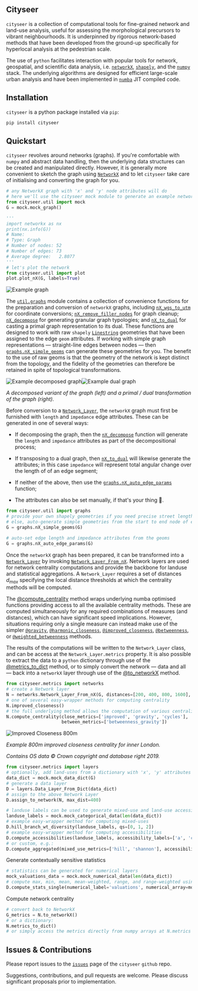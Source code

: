 ---
---

<RenderMath></RenderMath>

Cityseer <Chip text="beta"/>
--------

`cityseer` is a collection of computational tools for fine-grained network and land-use analysis, useful for assessing the morphological precursors to vibrant neighbourhoods. It is underpinned by rigorous network-based methods that have been developed from the ground-up specifically for hyperlocal analysis at the pedestrian scale.

The use of `python` facilitates interaction with popular tools for network, geospatial, and scientific data analysis, i.e. [`networkX`](https://networkx.github.io/), [`shapely`](https://shapely.readthedocs.io), and the [`numpy`](http://www.numpy.org/) stack. The underlying algorithms are designed for efficient large-scale urban analysis and have been implemented in [`numba`](https://numba.pydata.org/) JIT compiled code.


Installation
------------

`cityseer` is a python package installed via `pip`:
```bash
pip install cityseer
```


Quickstart
----------

`cityseer` revolves around networks (graphs). If you're comfortable with `numpy` and abstract data handling, then the underlying data structures can be created and manipulated directly. However, it is generally more convenient to sketch the graph using [`NetworkX`](https://networkx.github.io/) and to let `cityseer` take care of initialising and converting the graph for you.

```python
# any NetworkX graph with 'x' and 'y' node attributes will do
# here we'll use the cityseer mock module to generate an example networkX graph
from cityseer.util import mock
G = mock.mock_graph()

'''
import networkx as nx
print(nx.info(G))
# Name:
# Type: Graph
# Number of nodes: 52
# Number of edges: 73
# Average degree:   2.8077
'''
# let's plot the network
from cityseer.util import plot
plot.plot_nX(G, labels=True)
```

<img src="/plots/graph.png" alt="Example graph" class="centre" style="max-height:450px;">

The [`util.graphs`](/util/graphs.html) module contains a collection of convenience functions for the preparation and conversion of `networkX` graphs, including
[`nX_wgs_to_utm`](/util/graphs.html#nx-wgs-to-utm) for coordinate conversions; [`nX_remove_filler_nodes`](/util/graphs.html#nx-remove-filler-nodes) for graph cleanup; [`nX_decompose`](/util/graphs.html#nx-decompose) for generating granular graph typologies; and [`nX_to_dual`](/util/graphs.html#nx-to-dual) for casting a primal graph representation to its dual. These functions are designed to work with raw `shapely` [`Linestring`](https://shapely.readthedocs.io/en/latest/manual.html#linestrings) geometries that have been assigned to the edge `geom` attributes. If working with simple graph representations — straight-line edges between nodes — then [`graphs.nX_simple_geoms`](/util/graphs.html#nx-simple-geoms) can generate these geometries for you. The benefit to the use of raw geoms is that the geometry of the network is kept distinct from the topology, and the fidelity of the geometries can therefore be retained in spite of topological transformations.

<img src="/plots/graph_decomposed.png" alt="Example decomposed graph" class="left"><img src="/plots/graph_dual.png" alt="Example dual graph" class="right">

_A decomposed variant of the graph (left) and a primal / dual transformation of the graph (right)._

Before conversion to a [`Network_Layer`](/metrics/networks.html#network-layer), the `networkX` graph must first be furnished with `length` and `impedance` edge attributes. These can be generated in one of several ways:

- If decomposing the graph, then the [`nX_decompose`](/util/graphs.html#nx-decompose) function will generate the `length` and `impedance` attributes as part of the decompositional process;

- If transposing to a dual graph, then [`nX_to_dual`](/util/graphs.html#nx-to-dual) will likewise generate the attributes; in this case `impedance` will represent total angular change over the length of of an edge segment;

- If neither of the above, then use the [`graphs.nX_auto_edge_params`](/util/graphs.html#nx-auto-edge-params) function;

- The attributes can also be set manually, if that's your thing :muscle:.

```python
from cityseer.util import graphs
# provide your own shapely geometries if you need precise street lengths / angles
# else, auto-generate simple geometries from the start to end node of each network edge
G = graphs.nX_simple_geoms(G)

# auto-set edge length and impedance attributes from the geoms
G = graphs.nX_auto_edge_params(G)
```

Once the `networkX` graph has been prepared, it can be transformed into a [`Network_Layer`](/metrics/networks.html#network-layer) by invoking [`Network_Layer_From_nX`](/metrics/networks.html#network-layer-from-nx). Network layers are used for network centrality computations and provide the backbone for landuse and statistical aggregations. A `Network_Layer` requires a set of distances $d_{max}$ specifying the local distance thresholds at which the centrality methods will be computed.

The [@compute_centrality](/metrics/networks.html#compute-centrality) method wraps underlying numba optimised functions providing access to all the available centrality methods. These are computed simultaneously for any required combinations of measures (and distances), which can have significant speed implications. However, situations requiring only a single measure can instead make use of the simpler [`@gravity`](/metrics/networks.html#gravity), [`@harmonic_closeness`](/metrics/networks.html#harmonic-closeness), [`@improved_closeness`](/metrics/networks.html#improved-closeness), [`@betweenness`](/metrics/networks.html#betweenness), or [`@weighted_betweenness`](/metrics/networks.html#betweenness-gravity) methods. 

The results of the computations will be written to the `Network_Layer` class, and can be access at the `Network_Layer.metrics` property. It is also possible to extract the data to a `python` dictionary through use of the [@metrics_to_dict](/metrics/networks.html#metrics-to-dict) method, or to simply convert the network — data and all — back into a `networkX` layer through use of the [@to_networkX](/metrics/networks.html#to-networkx) method.

```python
from cityseer.metrics import networks
# create a Network layer
N = networks.Network_Layer_From_nX(G, distances=[200, 400, 800, 1600], angular=False)
# one of several easy-wrapper methods for computing centrality
N.improved_closeness()
# the full underlying method allows the computation of various centralities at once, e.g.
N.compute_centrality(close_metrics=['improved', 'gravity', 'cycles'],
                     between_metrics=['betweenness_gravity'])
```

<img src="imp_close_800.png" alt="Improved Closeness 800m" class="centre">

_Example $800m$ improved closeness centrality for inner London._

_Contains OS data © Crown copyright and database right 2019._

```python
from cityseer.metrics import layers
# optionally, add land-uses from a dictionary with 'x', 'y' attributes
data_dict = mock.mock_data_dict(G)
# generate a data layer
D = layers.Data_Layer_From_Dict(data_dict)
# assign to the above Network Layer
D.assign_to_network(N, max_dist=400)
```

```python
# landuse labels can be used to generate mixed-use and land-use accessibility measures
landuse_labels = mock.mock_categorical_data(len(data_dict))
# example easy-wrapper method for computing mixed-uses
D.hill_branch_wt_diversity(landuse_labels, qs=[0, 1, 2])
# example easy-wrapper method for computing accessibilities
D.compute_accessibilities(landuse_labels, accessibility_labels=['a', 'c'])
# or custom, e.g.: 
D.compute_aggregated(mixed_use_metrics=['hill', 'shannon'], accessibility_labels=['a', 'b'])
```

Generate contextually sensitive statistics
```python
# statistics can be generated for numerical layers
mock_valuations_data = mock.mock_numerical_data(len(data_dict))
# compute max, min, mean, mean-weighted, range, and range-weighted using local distance thresholds
D.compute_stats_single(numerical_label='valuations', numerical_array=mock_valuations_data)
```

Compute network centrality
```python
# convert back to NetworkX
G_metrics = N.to_networkX()
# or a dictionary:
N.metrics_to_dict()
# or simply access the metrics directly from numpy arrays at N.metrics
```


Issues & Contributions
----------------------

Please report issues to the [`issues`](https://github.com/cityseer/cityseer-api/issues) page of the `cityseer` `github` repo.

Suggestions, contributions, and pull requests are welcome. Please discuss significant proposals prior to implementation.

